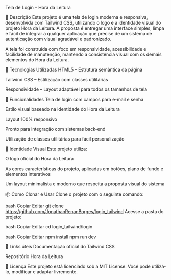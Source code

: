 Tela de Login – Hora da Leitura

📖 Descrição
Este projeto é uma tela de login moderna e responsiva, desenvolvida com Tailwind CSS, utilizando o logo e a identidade visual do projeto Hora da Leitura. A proposta é entregar uma interface simples, limpa e fácil de integrar a qualquer aplicação que precise de um sistema de autenticação com visual agradável e padronizado.

A tela foi construída com foco em responsividade, acessibilidade e facilidade de manutenção, mantendo a consistência visual com os demais elementos do Hora da Leitura.

🚀 Tecnologias Utilizadas
HTML5 – Estrutura semântica da página

Tailwind CSS – Estilização com classes utilitárias

Responsividade – Layout adaptável para todos os tamanhos de tela

📌 Funcionalidades
Tela de login com campos para e-mail e senha

Estilo visual baseado na identidade do Hora da Leitura

Layout 100% responsivo

Pronto para integração com sistemas back-end

Utilização de classes utilitárias para fácil personalização

🎨 Identidade Visual
Este projeto utiliza:

O logo oficial do Hora da Leitura

As cores características do projeto, aplicadas em botões, plano de fundo e elementos interativos

Um layout minimalista e moderno que respeita a proposta visual do sistema

📦 Como Clonar e Usar
Clone o projeto com o seguinte comando:

bash
Copiar
Editar
git clone https://github.com/JonathanRenanBorges/login_tailwind
Acesse a pasta do projeto:

bash
Copiar
Editar
cd login_tailwind/login

bash
Copiar
Editar
npm install
npm run dev

🔗 Links úteis
Documentação oficial do Tailwind CSS

Repositório Hora da Leitura

📜 Licença
Este projeto está licenciado sob a MIT License. Você pode utilizá-lo, modificar e adaptar livremente.
